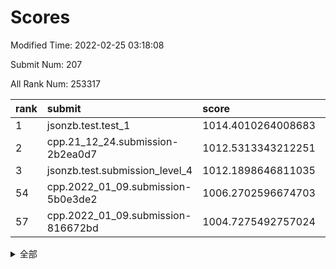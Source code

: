 # Scores

Modified Time: 2022-02-25 03:18:08

Submit Num: 207

All Rank Num: 253317

| rank |               submit               |       score        |       sigma        | pk_num |
| :--- | :--------------------------------- | :----------------- | :----------------- | :----- |
| 1    | jsonzb.test.test_1                 | 1014.4010264008683 | 0.8399765111718683 | 4895   |
| 2    | cpp.21_12_24.submission-2b2ea0d7   | 1012.5313343212251 | 0.7843326792070112 | 4893   |
| 3    | jsonzb.test.submission_level_4     | 1012.1898646811035 | 0.8059347802899618 | 4893   |
| 54   | cpp.2022_01_09.submission-5b0e3de2 | 1006.2702596674703 | 0.7315165507201437 | 4900   |
| 57   | cpp.2022_01_09.submission-816672bd | 1004.7275492757024 | 0.7105026928521284 | 4895   |


<details>
<summary>全部</summary>

| rank |                 submit                 |       score        |       sigma        | pk_num |
| :--- | :------------------------------------- | :----------------- | :----------------- | :----- |
| 1    | jsonzb.test.test_1                     | 1014.4010264008683 | 0.8399765111718683 | 4895   |
| 2    | cpp.21_12_24.submission-2b2ea0d7       | 1012.5313343212251 | 0.7843326792070112 | 4893   |
| 3    | jsonzb.test.submission_level_4         | 1012.1898646811035 | 0.8059347802899618 | 4893   |
| 4    | gobigger.level_3.submission_level_3_0  | 1011.4791161141368 | 0.7587112715417192 | 4889   |
| 5    | gobigger.level_3.submission_level_3_20 | 1011.356207213707  | 0.7420294233513871 | 4898   |
| 6    | gobigger.level_3.submission_level_3_30 | 1011.2151908378456 | 0.7657069890672976 | 4894   |
| 7    | gobigger.level_3.submission_level_3_11 | 1011.1396104805715 | 0.7591757981166618 | 4896   |
| 8    | gobigger.level_3.submission_level_3_40 | 1010.8737991814642 | 0.7619655023346251 | 4896   |
| 9    | gobigger.level_3.submission_level_3_35 | 1010.7176992676513 | 0.7685533144806591 | 4895   |
| 10   | gobigger.level_3.submission_level_3_45 | 1010.4542375799396 | 0.7855924228039012 | 4900   |
| 11   | gobigger.level_3.submission_level_3_15 | 1010.4256449962905 | 0.7509792471361046 | 4897   |
| 12   | gobigger.level_3.submission_level_3_32 | 1010.3937692691712 | 0.753592427477613  | 4891   |
| 13   | gobigger.level_3.submission_level_3_3  | 1010.2988600516468 | 0.7621219282726018 | 4894   |
| 14   | gobigger.level_3.submission_level_3_29 | 1010.2851793192634 | 0.7368575893979097 | 4897   |
| 15   | gobigger.level_3.submission_level_3_21 | 1010.2766123390311 | 0.7493211023752937 | 4895   |
| 16   | gobigger.level_3.submission_level_3_9  | 1010.2428404731068 | 0.7497581955432098 | 4894   |
| 17   | gobigger.level_3.submission_level_3_37 | 1010.203808695717  | 0.7612520701718098 | 4894   |
| 18   | gobigger.level_3.submission_level_3_34 | 1010.1967300830643 | 0.764777329403019  | 4897   |
| 19   | gobigger.level_3.submission_level_3_12 | 1010.1648857613345 | 0.7548638857379432 | 4890   |
| 20   | gobigger.level_3.submission_level_3_4  | 1010.1473611610206 | 0.7417190582362535 | 4894   |
| 21   | gobigger.level_3.submission_level_3_10 | 1010.145033630021  | 0.7601829659958991 | 4897   |
| 22   | gobigger.level_3.submission_level_3_24 | 1010.1049088330282 | 0.770736182611472  | 4901   |
| 23   | gobigger.level_3.submission_level_3_38 | 1010.1031878656369 | 0.7565424756369694 | 4902   |
| 24   | gobigger.level_3.submission_level_3_1  | 1010.0981204042389 | 0.7647631779412959 | 4898   |
| 25   | gobigger.level_3.submission_level_3_7  | 1010.0668295092503 | 0.7629885753314097 | 4894   |
| 26   | gobigger.level_3.submission_level_3_14 | 1010.0197209953806 | 0.7733196375518246 | 4897   |
| 27   | gobigger.level_3.submission_level_3_27 | 1009.8889711940102 | 0.754207905143605  | 4897   |
| 28   | gobigger.level_3.submission_level_3_41 | 1009.8847441656335 | 0.7339129501478047 | 4899   |
| 29   | gobigger.level_3.submission_level_3_8  | 1009.8528387193904 | 0.727676939542697  | 4896   |
| 30   | gobigger.level_3.submission_level_3_42 | 1009.7794462347556 | 0.7460377297209465 | 4899   |
| 31   | gobigger.level_3.submission_level_3_49 | 1009.7519680513624 | 0.7742114427252718 | 4900   |
| 32   | gobigger.level_3.submission_level_3_39 | 1009.7067052003447 | 0.7412836543147704 | 4901   |
| 33   | gobigger.level_3.submission_level_3_26 | 1009.6867462014579 | 0.7551292734123535 | 4894   |
| 34   | gobigger.level_3.submission_level_3_28 | 1009.6269533272185 | 0.7519579206123517 | 4894   |
| 35   | gobigger.level_3.submission_level_3_33 | 1009.5972837093585 | 0.7608669872854621 | 4897   |
| 36   | gobigger.level_3.submission_level_3_13 | 1009.5738432616449 | 0.750362364178881  | 4890   |
| 37   | gobigger.level_3.submission_level_3_46 | 1009.5261456530129 | 0.7476138885118613 | 4897   |
| 38   | gobigger.level_3.submission_level_3_2  | 1009.520098877803  | 0.7396700041608558 | 4893   |
| 39   | gobigger.level_3.submission_level_3_36 | 1009.4823236218095 | 0.7547273877012238 | 4895   |
| 40   | gobigger.level_3.submission_level_3_47 | 1009.4044722409508 | 0.7611677290903222 | 4895   |
| 41   | gobigger.level_3.submission_level_3_48 | 1009.262691191001  | 0.7527027134782461 | 4894   |
| 42   | gobigger.level_3.submission_level_3_17 | 1009.189770796269  | 0.7365700520582791 | 4895   |
| 43   | gobigger.level_3.submission_level_3_23 | 1009.1596003140561 | 0.7249784876993545 | 4896   |
| 44   | gobigger.level_3.submission_level_3_5  | 1009.1173190607624 | 0.7560589600423038 | 4894   |
| 45   | gobigger.level_3.submission_level_3_22 | 1009.0977859125404 | 0.7555066283682703 | 4893   |
| 46   | gobigger.level_3.submission_level_3_43 | 1009.0797416074626 | 0.7441946165203087 | 4897   |
| 47   | gobigger.level_3.submission_level_3_16 | 1008.7833911638237 | 0.762788508130943  | 4900   |
| 48   | gobigger.level_3.submission_level_3_44 | 1008.7613568363078 | 0.7468050126560428 | 4892   |
| 49   | gobigger.level_3.submission_level_3_25 | 1008.7238638263792 | 0.7312031264754605 | 4896   |
| 50   | gobigger.level_3.submission_level_3_6  | 1008.5904604112328 | 0.7387713377014529 | 4896   |
| 51   | gobigger.level_3.submission_level_3_19 | 1008.4696694119215 | 0.7400350961628284 | 4895   |
| 52   | gobigger.level_3.submission_level_3_31 | 1008.1661829358109 | 0.766001033755966  | 4892   |
| 53   | gobigger.level_3.submission_level_3_18 | 1007.4961968700967 | 0.718258763989679  | 4895   |
| 54   | cpp.2022_01_09.submission-5b0e3de2     | 1006.2702596674703 | 0.7315165507201437 | 4900   |
| 55   | gobigger.level_1.submission_level_1_29 | 1005.0246868993873 | 0.7205688688326303 | 4888   |
| 56   | gobigger.level_1.submission_level_1_32 | 1004.744184122538  | 0.7201289667204277 | 4894   |
| 57   | cpp.2022_01_09.submission-816672bd     | 1004.7275492757024 | 0.7105026928521284 | 4895   |
| 58   | gobigger.level_1.submission_level_1_46 | 1004.6154598436882 | 0.7193215801824605 | 4897   |
| 59   | gobigger.level_1.submission_level_1_4  | 1004.6027221939796 | 0.7185641643439299 | 4897   |
| 60   | gobigger.level_1.submission_level_1_16 | 1004.6012540963196 | 0.7256671838750264 | 4897   |
| 61   | gobigger.level_1.submission_level_1_23 | 1004.5378673400027 | 0.7102769781145416 | 4898   |
| 62   | gobigger.level_1.submission_level_1_9  | 1004.4783789523781 | 0.7149958875240578 | 4896   |
| 63   | gobigger.level_1.submission_level_1_1  | 1004.4282906137622 | 0.7179781627602134 | 4890   |
| 64   | gobigger.level_1.submission_level_1_37 | 1004.369900592538  | 0.7200614782823986 | 4895   |
| 65   | gobigger.level_1.submission_level_1_24 | 1004.0888279386834 | 0.7071236814030557 | 4896   |
| 66   | gobigger.level_1.submission_level_1_25 | 1004.0221190782363 | 0.7196273421553769 | 4892   |
| 67   | gobigger.level_1.submission_level_1_13 | 1004.0105871517169 | 0.7284085455045215 | 4899   |
| 68   | gobigger.level_1.submission_level_1_27 | 1004.0085396649506 | 0.713817364153089  | 4899   |
| 69   | gobigger.level_1.submission_level_1_22 | 1003.9828842300269 | 0.7175331300432747 | 4894   |
| 70   | gobigger.level_1.submission_level_1_2  | 1003.9510919658268 | 0.7012204440070838 | 4902   |
| 71   | gobigger.level_1.submission_level_1_39 | 1003.9220262913256 | 0.7203249401929128 | 4895   |
| 72   | gobigger.level_1.submission_level_1_6  | 1003.8937373091145 | 0.7266647334434909 | 4899   |
| 73   | gobigger.level_1.submission_level_1_14 | 1003.8739268675325 | 0.7197860305324422 | 4898   |
| 74   | gobigger.level_1.submission_level_1_31 | 1003.806747402872  | 0.7179237908814037 | 4896   |
| 75   | gobigger.level_1.submission_level_1_30 | 1003.7661222910822 | 0.7235691637065002 | 4894   |
| 76   | gobigger.level_1.submission_level_1_34 | 1003.7605160959058 | 0.7225806122447679 | 4899   |
| 77   | gobigger.level_1.submission_level_1_0  | 1003.7182900687296 | 0.7132743204077338 | 4892   |
| 78   | gobigger.level_1.submission_level_1_18 | 1003.6585412586727 | 0.7330313524165308 | 4894   |
| 79   | gobigger.level_1.submission_level_1_7  | 1003.3955254057103 | 0.7174591495346871 | 4899   |
| 80   | gobigger.level_1.submission_level_1_3  | 1003.3468116275865 | 0.7075051822607364 | 4891   |
| 81   | gobigger.level_1.submission_level_1_26 | 1003.3313905391082 | 0.7192202891642155 | 4894   |
| 82   | gobigger.level_1.submission_level_1_45 | 1003.3085526194724 | 0.7161451290864587 | 4898   |
| 83   | gobigger.level_1.submission_level_1_12 | 1003.248556537134  | 0.7075206864040765 | 4893   |
| 84   | gobigger.level_1.submission_level_1_42 | 1003.241637256988  | 0.7237293656132807 | 4894   |
| 85   | gobigger.level_1.submission_level_1_36 | 1003.1901499360881 | 0.7223868917043721 | 4893   |
| 86   | gobigger.level_1.submission_level_1_38 | 1003.1447967345052 | 0.7084180835439953 | 4891   |
| 87   | gobigger.level_1.submission_level_1_10 | 1003.1387959544219 | 0.728170475612585  | 4894   |
| 88   | gobigger.level_1.submission_level_1_15 | 1003.1230650455757 | 0.7077872843765824 | 4891   |
| 89   | gobigger.level_1.submission_level_1_20 | 1003.0811832717584 | 0.7094683609976304 | 4896   |
| 90   | gobigger.level_1.submission_level_1_17 | 1003.0059018364229 | 0.7235606816645784 | 4899   |
| 91   | gobigger.level_1.submission_level_1_41 | 1002.9429407497975 | 0.7148585618057699 | 4892   |
| 92   | gobigger.level_1.submission_level_1_35 | 1002.9231134970943 | 0.7197952990950993 | 4891   |
| 93   | gobigger.level_1.submission_level_1_28 | 1002.909310649112  | 0.7079749935582331 | 4893   |
| 94   | gobigger.level_1.submission_level_1_48 | 1002.8880483860039 | 0.7222367273758807 | 4900   |
| 95   | gobigger.level_1.submission_level_1_49 | 1002.7501727915028 | 0.7188134551418698 | 4901   |
| 96   | gobigger.level_1.submission_level_1_47 | 1002.7256953113288 | 0.7183643411282142 | 4897   |
| 97   | gobigger.level_1.submission_level_1_44 | 1002.6871028147527 | 0.7141099656547388 | 4888   |
| 98   | gobigger.level_1.submission_level_1_8  | 1002.6322220288832 | 0.7189631519309471 | 4894   |
| 99   | gobigger.level_1.submission_level_1_5  | 1002.6191359247457 | 0.7107817369573669 | 4885   |
| 100  | gobigger.level_1.submission_level_1_11 | 1002.5929267886827 | 0.7075757970887049 | 4896   |
| 101  | gobigger.level_1.submission_level_1_40 | 1002.5122619639216 | 0.6998979695927722 | 4896   |
| 102  | gobigger.level_1.submission_level_1_21 | 1002.4858630135253 | 0.7167632591090762 | 4900   |
| 103  | gobigger.level_1.submission_level_1_33 | 1001.9595803214424 | 0.7213684353141347 | 4892   |
| 104  | gobigger.level_1.submission_level_1_43 | 1001.9361350781132 | 0.7233242434928413 | 4894   |
| 105  | gobigger.level_1.submission_level_1_19 | 1001.6496934196409 | 0.703274927335708  | 4895   |
| 106  | gobigger.random.submission_random_47   | 997.4343956170002  | 0.7066359080944186 | 4895   |
| 107  | gobigger.random.submission_random_32   | 997.2534737722231  | 0.7166481123196983 | 4899   |
| 108  | gobigger.random.submission_random_1    | 997.1680085944505  | 0.7029146017746055 | 4897   |
| 109  | gobigger.random.submission_random_41   | 996.9248312642497  | 0.7076309448472734 | 4895   |
| 110  | gobigger.random.submission_random_39   | 996.8863483374562  | 0.7094296357959258 | 4899   |
| 111  | gobigger.random.submission_random_3    | 996.8372083962308  | 0.7185861038172737 | 4894   |
| 112  | gobigger.random.submission_random_26   | 996.7325681229855  | 0.7070399299491708 | 4894   |
| 113  | gobigger.random.submission_random_21   | 996.6898943661123  | 0.6969508085956259 | 4894   |
| 114  | gobigger.random.submission_random_14   | 996.6270930046741  | 0.69714739181081   | 4897   |
| 115  | gobigger.random.submission_random_44   | 996.5604464600955  | 0.706345164287624  | 4900   |
| 116  | gobigger.random.submission_random_42   | 996.5572755324735  | 0.7136605382660937 | 4892   |
| 117  | gobigger.random.submission_random_20   | 996.5212365284423  | 0.716043884449066  | 4884   |
| 118  | gobigger.random.submission_random_18   | 996.4353357535313  | 0.7005300416849083 | 4894   |
| 119  | gobigger.random.submission_random_37   | 996.4289610033323  | 0.696068824844182  | 4894   |
| 120  | gobigger.random.submission_random_15   | 996.3455717493766  | 0.7024063223731342 | 4895   |
| 121  | gobigger.random.submission_random_2    | 996.268732362122   | 0.7076974721707118 | 4896   |
| 122  | gobigger.random.submission_random_35   | 996.1895641576411  | 0.7169012781591346 | 4895   |
| 123  | gobigger.random.submission_random_34   | 996.1295681859709  | 0.7099986483190353 | 4892   |
| 124  | gobigger.random.submission_random_25   | 996.0971613303393  | 0.7109342825438539 | 4890   |
| 125  | gobigger.random.submission_random_30   | 996.0715513542003  | 0.7171082574391054 | 4897   |
| 126  | gobigger.random.submission_random_45   | 996.0554882015565  | 0.7097029827215386 | 4895   |
| 127  | gobigger.random.submission_random_48   | 996.0522613564843  | 0.7105059401695437 | 4894   |
| 128  | gobigger.random.submission_random_49   | 996.0354460261905  | 0.7112244139970969 | 4890   |
| 129  | gobigger.random.submission_random_5    | 996.0175662878318  | 0.7085706550019624 | 4895   |
| 130  | gobigger.random.submission_random_19   | 995.9892717448596  | 0.7183231847387824 | 4889   |
| 131  | gobigger.random.submission_random_22   | 995.9675809838491  | 0.7128318668000619 | 4897   |
| 132  | gobigger.random.submission_random_6    | 995.8820052406278  | 0.7172762377148496 | 4889   |
| 133  | gobigger.random.submission_random_0    | 995.8790894782428  | 0.7241396772575124 | 4892   |
| 134  | gobigger.random.submission_random_7    | 995.8380485837575  | 0.717603162088486  | 4895   |
| 135  | gobigger.random.submission_random_43   | 995.8041993910499  | 0.7119993883020668 | 4896   |
| 136  | gobigger.random.submission_random_33   | 995.7146773772656  | 0.7181951413164994 | 4895   |
| 137  | gobigger.random.submission_random_9    | 995.5775302284262  | 0.7009200430411995 | 4893   |
| 138  | gobigger.random.submission_random_17   | 995.5732492337612  | 0.7044851456192831 | 4900   |
| 139  | gobigger.random.submission_random_24   | 995.510183550357   | 0.7051401989820831 | 4894   |
| 140  | gobigger.random.submission_random_8    | 995.4987405585925  | 0.7226794048963071 | 4895   |
| 141  | gobigger.random.submission_random_28   | 995.4924849675165  | 0.7129046431901576 | 4892   |
| 142  | gobigger.random.submission_random_29   | 995.4662502997035  | 0.7116835095763536 | 4895   |
| 143  | gobigger.random.submission_random_16   | 995.4269466059453  | 0.7108783498721201 | 4893   |
| 144  | gobigger.random.submission_random_40   | 995.4115650140934  | 0.7078061793792985 | 4897   |
| 145  | gobigger.random.submission_random_36   | 995.3861609584553  | 0.7200723500871646 | 4897   |
| 146  | gobigger.random.submission_random_11   | 995.3759899708419  | 0.6994075832708121 | 4893   |
| 147  | gobigger.random.submission_random_12   | 995.3752123552572  | 0.7097649717680655 | 4895   |
| 148  | gobigger.random.submission_random_10   | 995.2115543611837  | 0.7168711784264421 | 4895   |
| 149  | gobigger.random.submission_random_13   | 995.1897440286     | 0.705488728676156  | 4896   |
| 150  | gobigger.random.submission_random_23   | 995.1124703410597  | 0.7315905877497361 | 4898   |
| 151  | gobigger.random.submission_random_38   | 995.0556997645335  | 0.7182186352437362 | 4898   |
| 152  | gobigger.random.submission_random_46   | 994.8605027246598  | 0.7009043591563683 | 4891   |
| 153  | gobigger.random.submission_random_4    | 994.8577119264971  | 0.7154188191958233 | 4892   |
| 154  | gobigger.random.submission_random_27   | 994.5338351318114  | 0.7334528802662412 | 4892   |
| 155  | gobigger.level_2.submission_level_2_1  | 994.4303416423433  | 0.7211890283858092 | 4900   |
| 156  | gobigger.random.submission_random_31   | 994.2300947459103  | 0.7143145872557566 | 4888   |
| 157  | gobigger.level_2.submission_level_2_48 | 993.9403377600173  | 0.7293876873006333 | 4894   |
| 158  | gobigger.level_2.submission_level_2_49 | 993.2573272586448  | 0.7465581807677504 | 4894   |
| 159  | gobigger.level_2.submission_level_2_22 | 993.1994578179289  | 0.7458214486523129 | 4893   |
| 160  | gobigger.level_2.submission_level_2_0  | 993.0949273383843  | 0.7436168971113453 | 4889   |
| 161  | gobigger.level_2.submission_level_2_7  | 993.0895881987507  | 0.7389320834057913 | 4898   |
| 162  | gobigger.level_2.submission_level_2_4  | 993.0822488266617  | 0.7342412877146073 | 4893   |
| 163  | gobigger.level_2.submission_level_2_24 | 993.0780838867544  | 0.7322603230347599 | 4891   |
| 164  | gobigger.level_2.submission_level_2_18 | 993.0552611932795  | 0.7363661353530822 | 4900   |
| 165  | gobigger.level_2.submission_level_2_20 | 993.017157445353   | 0.733691449869982  | 4895   |
| 166  | gobigger.level_2.submission_level_2_44 | 992.8795004389845  | 0.7330040060029553 | 4891   |
| 167  | gobigger.level_2.submission_level_2_40 | 992.8502383730012  | 0.7336884448683172 | 4897   |
| 168  | gobigger.level_2.submission_level_2_37 | 992.8333918501082  | 0.728087229718097  | 4899   |
| 169  | gobigger.level_2.submission_level_2_23 | 992.8093674621957  | 0.7535593976453615 | 4899   |
| 170  | gobigger.level_2.submission_level_2_6  | 992.7890588099511  | 0.7461705995019312 | 4896   |
| 171  | gobigger.level_2.submission_level_2_27 | 992.7833287551717  | 0.7392581292804404 | 4897   |
| 172  | gobigger.level_2.submission_level_2_45 | 992.7071875861698  | 0.7482117063514322 | 4894   |
| 173  | gobigger.level_2.submission_level_2_3  | 992.4533852091898  | 0.7378563814784701 | 4891   |
| 174  | gobigger.level_2.submission_level_2_5  | 992.4093886786633  | 0.7412891530316711 | 4896   |
| 175  | gobigger.level_2.submission_level_2_16 | 992.4069177846437  | 0.7406608956255382 | 4898   |
| 176  | gobigger.level_2.submission_level_2_25 | 992.3752166308849  | 0.7572609753646797 | 4897   |
| 177  | gobigger.level_2.submission_level_2_39 | 992.3526301512373  | 0.7374447163816635 | 4892   |
| 178  | gobigger.level_2.submission_level_2_47 | 992.337073134364   | 0.7584754865761806 | 4900   |
| 179  | gobigger.level_2.submission_level_2_2  | 992.3186726440771  | 0.7354387292191831 | 4897   |
| 180  | gobigger.level_2.submission_level_2_26 | 992.1959037983258  | 0.7580771076685606 | 4895   |
| 181  | gobigger.level_2.submission_level_2_36 | 991.9980163075229  | 0.7354906176791062 | 4897   |
| 182  | gobigger.level_2.submission_level_2_12 | 991.93620754056    | 0.7414922794294057 | 4896   |
| 183  | gobigger.level_2.submission_level_2_46 | 991.8557579438169  | 0.7450286198978479 | 4901   |
| 184  | gobigger.level_2.submission_level_2_34 | 991.7197807218649  | 0.7555203523435808 | 4900   |
| 185  | gobigger.level_2.submission_level_2_31 | 991.6900605083646  | 0.7293331818017661 | 4893   |
| 186  | gobigger.level_2.submission_level_2_8  | 991.6825825189507  | 0.7683341714794341 | 4892   |
| 187  | gobigger.level_2.submission_level_2_43 | 991.594464306461   | 0.7459685392631917 | 4892   |
| 188  | gobigger.level_2.submission_level_2_29 | 991.5526366658513  | 0.7564679982859347 | 4897   |
| 189  | gobigger.level_2.submission_level_2_38 | 991.5283825707266  | 0.7492992997376642 | 4896   |
| 190  | gobigger.level_2.submission_level_2_10 | 991.5241282489743  | 0.7749195345189993 | 4894   |
| 191  | gobigger.level_2.submission_level_2_11 | 991.5148109235649  | 0.7475863394859639 | 4896   |
| 192  | gobigger.level_2.submission_level_2_28 | 991.4439028113827  | 0.7411588151211848 | 4894   |
| 193  | gobigger.level_2.submission_level_2_9  | 991.4367041779965  | 0.7384584337859099 | 4889   |
| 194  | gobigger.level_2.submission_level_2_42 | 991.3290206087653  | 0.7611049378652978 | 4896   |
| 195  | gobigger.level_2.submission_level_2_41 | 991.3075338870927  | 0.742746676075795  | 4894   |
| 196  | gobigger.level_2.submission_level_2_13 | 991.1941681038979  | 0.7528828023862592 | 4895   |
| 197  | gobigger.level_2.submission_level_2_21 | 991.0910010376325  | 0.7432048163567898 | 4896   |
| 198  | gobigger.level_2.submission_level_2_19 | 991.0877987139683  | 0.7577554261064323 | 4894   |
| 199  | gobigger.level_2.submission_level_2_17 | 990.9646649053296  | 0.7603017676109898 | 4893   |
| 200  | gobigger.level_2.submission_level_2_14 | 990.8826983039461  | 0.7602333745231507 | 4898   |
| 201  | gobigger.level_2.submission_level_2_32 | 990.8667659024491  | 0.7721353001133849 | 4895   |
| 202  | gobigger.level_2.submission_level_2_35 | 990.7953614195337  | 0.7680458677666309 | 4896   |
| 203  | gobigger.level_2.submission_level_2_15 | 990.6907711427109  | 0.7581309512554821 | 4896   |
| 204  | gobigger.level_2.submission_level_2_30 | 990.0770115959774  | 0.77787707013071   | 4899   |
| 205  | gobigger.level_2.submission_level_2_33 | 990.0435818360337  | 0.7880250107587963 | 4891   |
| 206  | gobigger.none.submission_none_1        | 976.9817203818646  | 1.4292960651185944 | 4893   |
| 207  | gobigger.none.submission_none_0        | 975.6155513958547  | 1.5262330886368904 | 4892   |

</details>